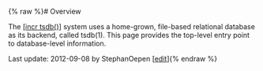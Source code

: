 {% raw %}# Overview

The [\[incr tsdb()\]](http://www.delph-in.net/itsdb) system uses a
home-grown, file-based relational database as its backend, called
tsdb(1). This page provides the top-level entry point to database-level
information.

Last update: 2012-09-08 by StephanOepen [[edit](https://github.com/delph-in/docs/wiki/ItsdbTsdb/_edit)]{% endraw %}